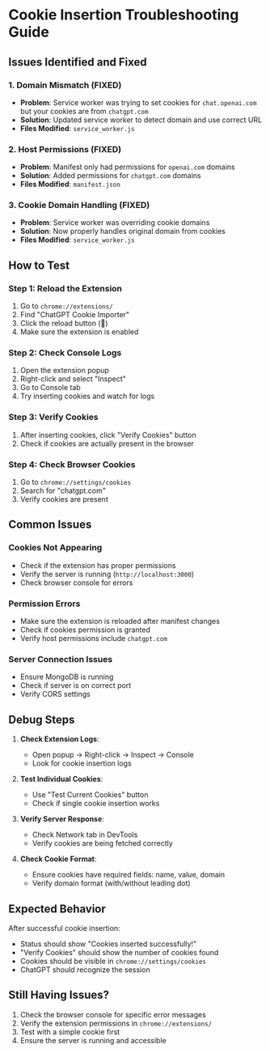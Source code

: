 # Cookie Insertion Troubleshooting Guide

## Issues Identified and Fixed

### 1. Domain Mismatch (FIXED)
- **Problem**: Service worker was trying to set cookies for `chat.openai.com` but your cookies are from `chatgpt.com`
- **Solution**: Updated service worker to detect domain and use correct URL
- **Files Modified**: `service_worker.js`

### 2. Host Permissions (FIXED)
- **Problem**: Manifest only had permissions for `openai.com` domains
- **Solution**: Added permissions for `chatgpt.com` domains
- **Files Modified**: `manifest.json`

### 3. Cookie Domain Handling (FIXED)
- **Problem**: Service worker was overriding cookie domains
- **Solution**: Now properly handles original domain from cookies
- **Files Modified**: `service_worker.js`

## How to Test

### Step 1: Reload the Extension
1. Go to `chrome://extensions/`
2. Find "ChatGPT Cookie Importer"
3. Click the reload button (🔄)
4. Make sure the extension is enabled

### Step 2: Check Console Logs
1. Open the extension popup
2. Right-click and select "Inspect"
3. Go to Console tab
4. Try inserting cookies and watch for logs

### Step 3: Verify Cookies
1. After inserting cookies, click "Verify Cookies" button
2. Check if cookies are actually present in the browser

### Step 4: Check Browser Cookies
1. Go to `chrome://settings/cookies`
2. Search for "chatgpt.com"
3. Verify cookies are present

## Common Issues

### Cookies Not Appearing
- Check if the extension has proper permissions
- Verify the server is running (`http://localhost:3000`)
- Check browser console for errors

### Permission Errors
- Make sure the extension is reloaded after manifest changes
- Check if cookies permission is granted
- Verify host permissions include `chatgpt.com`

### Server Connection Issues
- Ensure MongoDB is running
- Check if server is on correct port
- Verify CORS settings

## Debug Steps

1. **Check Extension Logs**:
   - Open popup → Right-click → Inspect → Console
   - Look for cookie insertion logs

2. **Test Individual Cookies**:
   - Use "Test Current Cookies" button
   - Check if single cookie insertion works

3. **Verify Server Response**:
   - Check Network tab in DevTools
   - Verify cookies are being fetched correctly

4. **Check Cookie Format**:
   - Ensure cookies have required fields: name, value, domain
   - Verify domain format (with/without leading dot)

## Expected Behavior

After successful cookie insertion:
- Status should show "Cookies inserted successfully!"
- "Verify Cookies" should show the number of cookies found
- Cookies should be visible in `chrome://settings/cookies`
- ChatGPT should recognize the session

## Still Having Issues?

1. Check the browser console for specific error messages
2. Verify the extension permissions in `chrome://extensions/`
3. Test with a simple cookie first
4. Ensure the server is running and accessible
